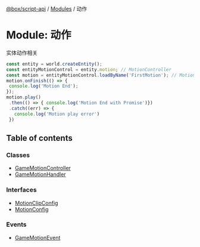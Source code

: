 [@box/script-api](../README.md) / [Modules](../modules.md) / 动作

# Module: 动作

实体动作相关

```js
const entity = world.createEntity();
const entityMotionControl = entity.motion; // MotionController
const motion = entityMotionControl.loadByName('FirstMotion'); // MotionHandler
motion.onFinish(() => {
 console.log('Motion End');
});
motion.play()
 .then(() => { console.log('Motion End with Promise')})
 .catch((err) => {
   console.log('Motion play error')
 })
```

## Table of contents

### Classes

- [GameMotionController](../classes/-1.GameMotionController.md)
- [GameMotionHandler](../classes/-1.GameMotionHandler.md)

### Interfaces

- [MotionClipConfig](../interfaces/-1.MotionClipConfig.md)
- [MotionConfig](../interfaces/-1.MotionConfig.md)

### Events

- [GameMotionEvent](../interfaces/-1.GameMotionEvent.md)

